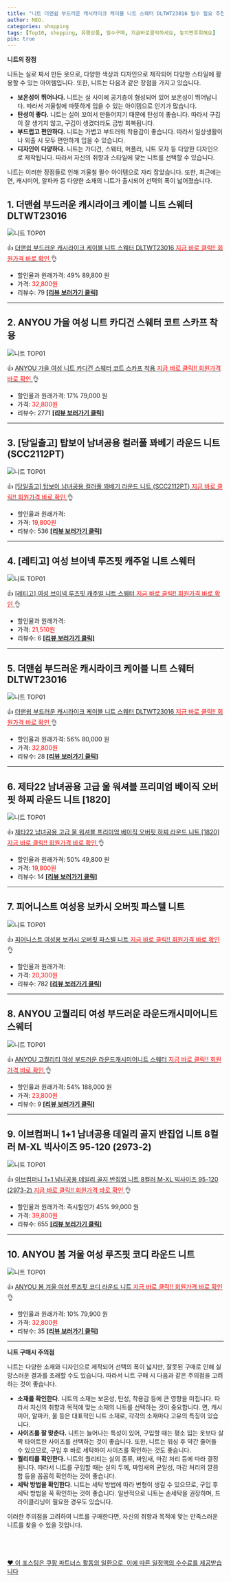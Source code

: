 ```yaml
---
title: "니트 더맨쉽 부드러운 캐시라이크 케이블 니트 스웨터 DLTWT23016 필수 필요 추천 제품 비교 최저 가격 비교 장점 구매 후기 구매평"
author: NEO.
categories: shopping
tags: [Top10, shopping, 유행상품, 필수구매, 지금바로클릭하세요, 놓치면후회해요]
pin: true
---
```

**니트의 장점**

니트는 실로 짜서 만든 옷으로, 다양한 색상과 디자인으로 제작되어 다양한 스타일에 활용할 수 있는 아이템입니다. 또한, 니트는 다음과 같은 장점을 가지고 있습니다.

* **보온성이 뛰어나다.** 니트는 실 사이에 공기층이 형성되어 있어 보온성이 뛰어납니다. 따라서 겨울철에 따뜻하게 입을 수 있는 아이템으로 인기가 많습니다.
* **탄성이 좋다.** 니트는 실이 꼬여서 만들어지기 때문에 탄성이 좋습니다. 따라서 구김이 잘 생기지 않고, 구김이 생겼더라도 금방 회복됩니다.
* **부드럽고 편안하다.** 니트는 가볍고 부드러워 착용감이 좋습니다. 따라서 일상생활이나 외출 시 모두 편안하게 입을 수 있습니다.
* **디자인이 다양하다.** 니트는 가디건, 스웨터, 머플러, 니트 모자 등 다양한 디자인으로 제작됩니다. 따라서 자신의 취향과 스타일에 맞는 니트를 선택할 수 있습니다.

니트는 이러한 장점들로 인해 겨울철 필수 아이템으로 자리 잡았습니다. 또한, 최근에는 면, 캐시미어, 알파카 등 다양한 소재의 니트가 출시되어 선택의 폭이 넓어졌습니다.

   

## 1. 더맨쉽 부드러운 캐시라이크 케이블 니트 스웨터 DLTWT23016

![니트 TOP01](https://thumbnail10.coupangcdn.com/thumbnails/remote/490x490ex/image/vendor_inventory/437e/d34167eb85eabd9ea52b279f7526df85d50d39195981eefab8b53bd5d82f.jpg)


👍 [더맨쉽 부드러운 캐시라이크 케이블 니트 스웨터 DLTWT23016 <font color=red> 지금 바로 클릭!! 회원가격 바로 확인 </font> ](https://link.coupang.com/re/AFFSDP?lptag=AF3617701&subid=GithubCoopas&pageKey=6098235507&traceid=V0-153&itemId=11410399838&vendorItemId=87249890014) 👌 


- 할인율과 원래가격: 49%  89,800   원
- 가격: <span style='color:red'>32,800원</span>
- 리뷰수: 79  [**[리뷰 보러가기 클릭]**](https://link.coupang.com/re/AFFSDP?lptag=AF3617701&subid=GithubCoopas&pageKey=6098235507&traceid=V0-153&itemId=11410399838&vendorItemId=87249890014)

---


   

## 2. ANYOU 가을 여성 니트 카디건 스웨터 코트 스카프 착용

![니트 TOP01](https://thumbnail6.coupangcdn.com/thumbnails/remote/490x490ex/image/vendor_inventory/8ca6/b7d0db92a349046e6d9631566ef9d24b620481bd1461eb76dd6285cfee06.jpg)


👍 [ANYOU 가을 여성 니트 카디건 스웨터 코트 스카프 착용 <font color=red> 지금 바로 클릭!! 회원가격 바로 확인 </font> ](https://link.coupang.com/re/AFFSDP?lptag=AF3617701&subid=GithubCoopas&pageKey=7597543622&traceid=V0-153&itemId=20090168725&vendorItemId=87487318850) 👌 


- 할인율과 원래가격: 17%  79,000   원
- 가격: <span style='color:red'>32,800원</span>
- 리뷰수: 2771  [**[리뷰 보러가기 클릭]**](https://link.coupang.com/re/AFFSDP?lptag=AF3617701&subid=GithubCoopas&pageKey=7597543622&traceid=V0-153&itemId=20090168725&vendorItemId=87487318850)

---


   

## 3. [당일출고] 탑보이 남녀공용 컬러풀 꽈베기 라운드 니트 (SCC2112PT)

![니트 TOP01](https://thumbnail9.coupangcdn.com/thumbnails/remote/490x490ex/image/vendor_inventory/8f05/03813c808d941cbfe13d8486db0adb27c89bc1d48f83d816ec0a1614fcbe.jpg)


👍 [[당일출고] 탑보이 남녀공용 컬러풀 꽈베기 라운드 니트 (SCC2112PT) <font color=red> 지금 바로 클릭!! 회원가격 바로 확인 </font> ](https://link.coupang.com/re/AFFSDP?lptag=AF3617701&subid=GithubCoopas&pageKey=6163980749&traceid=V0-153&itemId=11981682899&vendorItemId=70348671747) 👌 


- 할인율과 원래가격: 
- 가격: <span style='color:red'>19,800원</span>
- 리뷰수: 536  [**[리뷰 보러가기 클릭]**](https://link.coupang.com/re/AFFSDP?lptag=AF3617701&subid=GithubCoopas&pageKey=6163980749&traceid=V0-153&itemId=11981682899&vendorItemId=70348671747)

---


   

## 4. [레티고] 여성 브이넥 루즈핏 캐주얼 니트 스웨터

![니트 TOP01](https://thumbnail7.coupangcdn.com/thumbnails/remote/490x490ex/image/vendor_inventory/25cb/703132b2fabae72aae25c55e1d3c6882ad50e102f0a7cee6405dc37e293e.JPG)


👍 [[레티고] 여성 브이넥 루즈핏 캐주얼 니트 스웨터 <font color=red> 지금 바로 클릭!! 회원가격 바로 확인 </font> ](https://link.coupang.com/re/AFFSDP?lptag=AF3617701&subid=GithubCoopas&pageKey=7565960585&traceid=V0-153&itemId=19943228081&vendorItemId=87042419346) 👌 


- 할인율과 원래가격: 
- 가격: <span style='color:red'>21,510원</span>
- 리뷰수: 6  [**[리뷰 보러가기 클릭]**](https://link.coupang.com/re/AFFSDP?lptag=AF3617701&subid=GithubCoopas&pageKey=7565960585&traceid=V0-153&itemId=19943228081&vendorItemId=87042419346)

---


   

## 5. 더맨쉽 부드러운 캐시라이크 케이블 니트 스웨터 DLTWT23016

![니트 TOP01](https://thumbnail6.coupangcdn.com/thumbnails/remote/490x490ex/image/vendor_inventory/a1c0/27e780979969038f2ece6231f8d4974059f3a471bedbd05a087d52397b97.jpg)


👍 [더맨쉽 부드러운 캐시라이크 케이블 니트 스웨터 DLTWT23016 <font color=red> 지금 바로 클릭!! 회원가격 바로 확인 </font> ](https://link.coupang.com/re/AFFSDP?lptag=AF3617701&subid=GithubCoopas&pageKey=6098235507&traceid=V0-153&itemId=11410399779&vendorItemId=87249889985) 👌 


- 할인율과 원래가격: 56%  80,000   원
- 가격: <span style='color:red'>32,800원</span>
- 리뷰수: 28  [**[리뷰 보러가기 클릭]**](https://link.coupang.com/re/AFFSDP?lptag=AF3617701&subid=GithubCoopas&pageKey=6098235507&traceid=V0-153&itemId=11410399779&vendorItemId=87249889985)

---


   

## 6. 제타22 남녀공용 고급 울 워셔블 프리미엄 베이직 오버핏 하찌 라운드 니트 [1820]

![니트 TOP01](https://thumbnail7.coupangcdn.com/thumbnails/remote/490x490ex/image/vendor_inventory/f2cc/b4366b7147dce45b834b270a59d007e3c68f9d8b0918ca55f43e55fef019.jpg)


👍 [제타22 남녀공용 고급 울 워셔블 프리미엄 베이직 오버핏 하찌 라운드 니트 [1820] <font color=red> 지금 바로 클릭!! 회원가격 바로 확인 </font> ](https://link.coupang.com/re/AFFSDP?lptag=AF3617701&subid=GithubCoopas&pageKey=7568714447&traceid=V0-153&itemId=19955560775&vendorItemId=87054417804) 👌 


- 할인율과 원래가격: 50%  49,800   원
- 가격: <span style='color:red'>19,800원</span>
- 리뷰수: 14  [**[리뷰 보러가기 클릭]**](https://link.coupang.com/re/AFFSDP?lptag=AF3617701&subid=GithubCoopas&pageKey=7568714447&traceid=V0-153&itemId=19955560775&vendorItemId=87054417804)

---


   

## 7. 피어니스트 여성용 보카시 오버핏 파스텔 니트

![니트 TOP01](https://thumbnail6.coupangcdn.com/thumbnails/remote/490x490ex/image/rs_quotation_api/muvn13jf/3082edf9db5f48bebb5b5e7615dc0bfb.jpg)


👍 [피어니스트 여성용 보카시 오버핏 파스텔 니트 <font color=red> 지금 바로 클릭!! 회원가격 바로 확인 </font> ](https://link.coupang.com/re/AFFSDP?lptag=AF3617701&subid=GithubCoopas&pageKey=7485189490&traceid=V0-153&itemId=19561885071&vendorItemId=86669887538) 👌 


- 할인율과 원래가격: 
- 가격: <span style='color:red'>20,300원</span>
- 리뷰수: 782  [**[리뷰 보러가기 클릭]**](https://link.coupang.com/re/AFFSDP?lptag=AF3617701&subid=GithubCoopas&pageKey=7485189490&traceid=V0-153&itemId=19561885071&vendorItemId=86669887538)

---


   

## 8. ANYOU 고퀄리티 여성 부드러운 라운드캐시미어니트 스웨터

![니트 TOP01](https://thumbnail10.coupangcdn.com/thumbnails/remote/490x490ex/image/vendor_inventory/839f/66a82af602f5d431b888d416bd1d9c2e739e6b205a70e12fb81f75c1d62e.jpg)


👍 [ANYOU 고퀄리티 여성 부드러운 라운드캐시미어니트 스웨터 <font color=red> 지금 바로 클릭!! 회원가격 바로 확인 </font> ](https://link.coupang.com/re/AFFSDP?lptag=AF3617701&subid=GithubCoopas&pageKey=7611136650&traceid=V0-153&itemId=20157939509&vendorItemId=87685957316) 👌 


- 할인율과 원래가격: 54%  188,000   원
- 가격: <span style='color:red'>23,800원</span>
- 리뷰수: 9  [**[리뷰 보러가기 클릭]**](https://link.coupang.com/re/AFFSDP?lptag=AF3617701&subid=GithubCoopas&pageKey=7611136650&traceid=V0-153&itemId=20157939509&vendorItemId=87685957316)

---


   

## 9. 이브컴퍼니 1+1 남녀공용 데일리 골지 반집업 니트 8컬러 M-XL 빅사이즈 95-120 (2973-2)

![니트 TOP01](https://thumbnail7.coupangcdn.com/thumbnails/remote/490x490ex/image/vendor_inventory/d7c5/3728c3fdf7e3d569885e0e79b53985b04ad6c96859b2e5b47e7be6939e5f.png)


👍 [이브컴퍼니 1+1 남녀공용 데일리 골지 반집업 니트 8컬러 M-XL 빅사이즈 95-120 (2973-2) <font color=red> 지금 바로 클릭!! 회원가격 바로 확인 </font> ](https://link.coupang.com/re/AFFSDP?lptag=AF3617701&subid=GithubCoopas&pageKey=6326125499&traceid=V0-153&itemId=13209349595&vendorItemId=80467692499) 👌 


- 할인율과 원래가격: 즉시할인가 45%  99,000   원
- 가격: <span style='color:red'>39,800원</span>
- 리뷰수: 655  [**[리뷰 보러가기 클릭]**](https://link.coupang.com/re/AFFSDP?lptag=AF3617701&subid=GithubCoopas&pageKey=6326125499&traceid=V0-153&itemId=13209349595&vendorItemId=80467692499)

---


   

## 10. ANYOU 봄 겨울 여성 루즈핏 코디 라운드 니트

![니트 TOP01](https://thumbnail7.coupangcdn.com/thumbnails/remote/490x490ex/image/vendor_inventory/85da/5be107f03b192789c148f92bc6cd2d82b215867e6572b5370e5749bfdada.jpg)


👍 [ANYOU 봄 겨울 여성 루즈핏 코디 라운드 니트 <font color=red> 지금 바로 클릭!! 회원가격 바로 확인 </font> ](https://link.coupang.com/re/AFFSDP?lptag=AF3617701&subid=GithubCoopas&pageKey=7508752250&traceid=V0-153&itemId=19670236732&vendorItemId=87511776520) 👌 


- 할인율과 원래가격: 10%  79,900   원
- 가격: <span style='color:red'>32,800원</span>
- 리뷰수: 35  [**[리뷰 보러가기 클릭]**](https://link.coupang.com/re/AFFSDP?lptag=AF3617701&subid=GithubCoopas&pageKey=7508752250&traceid=V0-153&itemId=19670236732&vendorItemId=87511776520)

---
**니트 구매시 주의점**

니트는 다양한 소재와 디자인으로 제작되어 선택의 폭이 넓지만, 잘못된 구매로 인해 실망스러운 결과를 초래할 수도 있습니다. 따라서 니트 구매 시 다음과 같은 주의점을 고려하는 것이 좋습니다.

* **소재를 확인한다.** 니트의 소재는 보온성, 탄성, 착용감 등에 큰 영향을 미칩니다. 따라서 자신의 취향과 목적에 맞는 소재의 니트를 선택하는 것이 중요합니다. 면, 캐시미어, 알파카, 울 등은 대표적인 니트 소재로, 각각의 소재마다 고유의 특징이 있습니다.
* **사이즈를 잘 맞춘다.** 니트는 늘어나는 특성이 있어, 구입할 때는 평소 입는 옷보다 살짝 타이트한 사이즈를 선택하는 것이 좋습니다. 또한, 니트는 워싱 후 약간 줄어들 수 있으므로, 구입 후 바로 세탁하여 사이즈를 확인하는 것도 좋습니다.
* **퀄리티를 확인한다.** 니트의 퀄리티는 실의 종류, 짜임새, 마감 처리 등에 따라 결정됩니다. 따라서 니트를 구입할 때는 실의 두께, 짜임새의 균일성, 마감 처리의 깔끔함 등을 꼼꼼히 확인하는 것이 좋습니다.
* **세탁 방법을 확인한다.** 니트는 세탁 방법에 따라 변형이 생길 수 있으므로, 구입 후 세탁 방법을 꼭 확인하는 것이 좋습니다. 일반적으로 니트는 손세탁을 권장하며, 드라이클리닝이 필요한 경우도 있습니다.

이러한 주의점을 고려하여 니트를 구매한다면, 자신의 취향과 목적에 맞는 만족스러운 니트를 찾을 수 있을 것입니다.<br><br><br><br><br> [ ❤  이 포스팅은 쿠팡 파트너스 활동의 일환으로, 이에 따른 일정액의 수수료를 제공받습니다](https://link.coupang.com/a/bcEFyh)